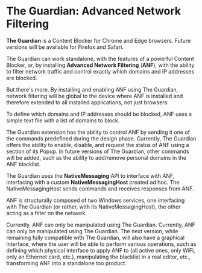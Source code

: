 # The Guardian: Advanced Network Filtering

**The Guardian** is a Content Blocker for Chrome and Edge browsers. Future versions will be available for Firefox and Safari.

The Guardian can work standalone, with the features of a powerful Content Blocker, or, by installing **Advanced Network Filtering** (**ANF**), with the ability to filter network traffic and control exactly which domains and IP addresses are blocked.


But there's more. By installing and enabling ANF using The Guardian, network filtering will be global to the device where ANF is installed and therefore extended to all installed applications, not just browsers.


To define which domains and IP addresses should be blocked, ANF uses a simple text file with a list of domains to block.


The Guardian extension has the ability to control ANF by sending it one of the commands predefined during the design phase. 
Currently, The Guardian offers the ability to enable, disable, and request the status of ANF using a section of its Popup. In future versions of The Guardian, other commands will be added, such as the ability to add/remove personal domains in the ANF blacklist.


The Guardian uses the **NativeMessaging** API to interface with ANF, interfacing with a custom **NativeMessagingHost** created ad hoc. The NativeMessagingHost sends commands and receives responses from ANF.


ANF is structurally composed of two Windows services, one interfacing with The Guardian (or rather, with its NativeMessagingHost), the other acting as a filter on the network.




Currently, ANF can only be manipulated using The Guardian. Currently, ANF can only be manipulated using The Guardian. The next version, while remaining fully compatible with The Guardian, will also have a graphical interface, where the user will be able to perform various operations, such as defining which physical interface to apply ANF to (all active ones, only WiFi, only an Ethernet card, etc.), manipulating the blacklist in a real editor, etc., transforming ANF into a standalone too product.
